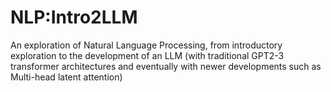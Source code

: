 # NLP:Intro2LLM
An exploration of Natural Language Processing, from introductory exploration to the development of an LLM (with traditional GPT2-3 transformer architectures and eventually with newer developments such as Multi-head latent attention) 
